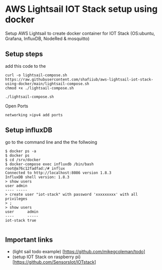 # AWS Lightsail IOT Stack setup using docker
Setup AWS Lightsail to create docker container for IOT Stack (OS:ubuntu, Grafana, InfluxDB, NodeRed &amp; mosquitto)

## Setup steps

add this code to the 
```
curl -o lightsail-compose.sh https://raw.githubusercontent.com/shafiiub/aws-lightsail-iot-stack-using-docker/main/lightsail-compose.sh
chmod +x ./lightsail-compose.sh

./lightsail-compose.sh
```

Open Ports 
```
networking >ipv4 add ports

```

## Setup influxDB
go to the command line and the the follwoing
```
$ docker ps -a
$ docker ps
$ cd /srv/docker
$ docker-compose exec influxdb /bin/bash
root@a76c12fadfad:/# influx 
Connected to http://localhost:8086 version 1.8.3
InfluxDB shell version: 1.8.3
> show users
user admin
---- -----
> create user "iot-stack" with password 'xxxxxxxxx' with all privileges
> ;
> show users
user      admin
----      -----
iot-stack true


```



## Important links
- (light sail todo example) [https://github.com/mikegcoleman/todo]
- (setup IOT Stack on raspberry pi)[https://github.com/SensorsIot/IOTstack]
